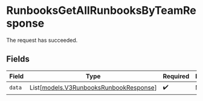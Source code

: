 # RunbooksGetAllRunbooksByTeamResponse

The request has succeeded.


## Fields

| Field                                                                            | Type                                                                             | Required                                                                         | Description                                                                      |
| -------------------------------------------------------------------------------- | -------------------------------------------------------------------------------- | -------------------------------------------------------------------------------- | -------------------------------------------------------------------------------- |
| `data`                                                                           | List[[models.V3RunbooksRunbookResponse](../models/v3runbooksrunbookresponse.md)] | :heavy_check_mark:                                                               | N/A                                                                              |